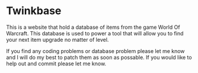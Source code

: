 Twinkbase
=========

This is a website that hold a database of items from the game World Of Warcraft. This database is used to power a tool that will allow you to find your next item upgrade no matter of level.


If you find any coding problems or database problem please let me know and I will do my best to patch them as soon as possable. If you would like to help out and commit please let me know.
